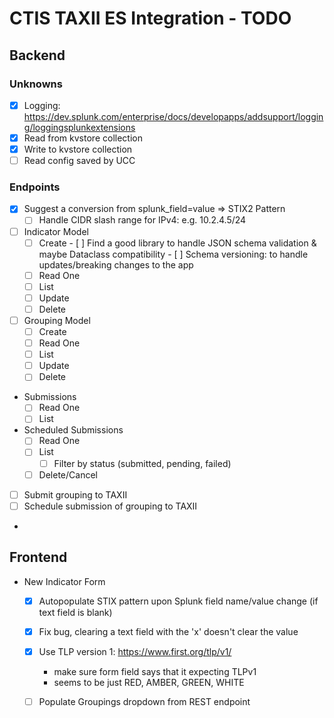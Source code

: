# CTIS TAXII ES Integration - TODO
## Backend
### Unknowns
- [X] Logging: https://dev.splunk.com/enterprise/docs/developapps/addsupport/logging/loggingsplunkextensions
- [X] Read from kvstore collection
- [X] Write to kvstore collection
- [ ] Read config saved by UCC
### Endpoints
- [X] Suggest a conversion from splunk_field=value => STIX2 Pattern
  - [ ] Handle CIDR slash range for IPv4: e.g. 10.2.4.5/24 
- [ ] Indicator Model
    - [ ] Create
          - [ ] Find a good library to handle JSON schema validation & maybe Dataclass compatibility 
          - [ ] Schema versioning: to handle updates/breaking changes to the app
    - [ ] Read One
    - [ ] List
    - [ ] Update
    - [ ] Delete
- [ ] Grouping Model
    - [ ] Create
    - [ ] Read One
    - [ ] List
    - [ ] Update
    - [ ] Delete
- Submissions
    - [ ] Read One
    - [ ] List
- Scheduled Submissions
    - [ ] Read One
    - [ ] List
      - [ ] Filter by status (submitted, pending, failed)
    - [ ] Delete/Cancel
- [ ] Submit grouping to TAXII
- [ ] Schedule submission of grouping to TAXII
- 
## Frontend
- New Indicator Form
    - [X] Autopopulate STIX pattern upon Splunk field name/value change (if text field is blank)
    - [X] Fix bug, clearing a text field with the 'x' doesn't clear the value
    - [X] Use TLP version 1: https://www.first.org/tlp/v1/
      - make sure form field says that it expecting TLPv1
      - seems to be just RED, AMBER, GREEN, WHITE
    - [ ] Populate Groupings dropdown from REST endpoint

